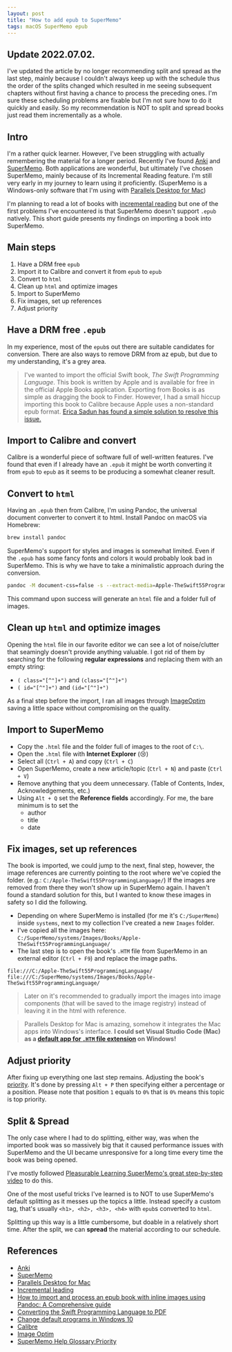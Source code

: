 ```yaml
---
layout: post
title: "How to add epub to SuperMemo"
tags: macOS SuperMemo epub
---
```


## Update 2022.07.02.

I've updated the article by no longer recommending split and spread as the last step, mainly because I couldn't always keep up with the schedule thus the order of the splits changed which resulted in me seeing subsequent chapters without first having a chance to process the preceding ones. I'm sure these scheduling problems are fixable but I'm not sure how to do it quickly and easily. So my recommendation is NOT to split and spread books just read them incrementally as a whole.

## Intro

I'm a rather quick learner. However, I've been struggling with actually remembering the material for a longer period. Recently I've found [Anki](https://apps.ankiweb.net) and [SuperMemo](https://super-memo.com). Both applications are wonderful, but ultimately I've chosen SuperMemo, mainly because of its Incremental Reading feature. I'm still very early in my journey to learn using it proficiently. (SuperMemo is a Windows-only software that I'm using with [Parallels Desktop for Mac](https://www.parallels.com/eu/products/desktop/))

I'm planning to read a lot of books with [incremental reading](https://help.supermemo.org/wiki/Incremental_learning) but one of the first problems I've encountered is that SuperMemo doesn't support `.epub` natively. This short guide presents my findings on importing a book into SuperMemo.

## Main steps

1. Have a DRM free `epub`
2. Import it to Calibre and convert it from `epub` to `epub`
3. Convert to `html`
4. Clean up `html` and optimize images
5. Import to SuperMemo
6. Fix images, set up references
7. Adjust priority

## Have a DRM free `.epub`

In my experience, most of the `epub`s out there are suitable candidates for conversion. There are also ways to remove DRM from az epub, but due to my understanding, it's a grey area.

> I've wanted to import the official Swift book, _The Swift Programming Language_. This book is written by Apple and is available for free in the official Apple Books application. Exporting from Books is as simple as dragging the book to Finder. However, I had a small hiccup importing this book to Calibre because Apple uses a non-standard epub format. [Erica Sadun has found a simple solution to resolve this issue.](https://ericasadun.com/2015/10/28/converting-the-swift-programming-language-to-pdf-2/)

## Import to Calibre and convert

Calibre is a wonderful piece of software full of well-written features. I've found that even if I already have an `.epub` it might be worth converting it from `epub` to `epub` as it seems to be producing a somewhat cleaner result.

## Convert to `html`

Having an `.epub` then from Calibre, I'm using Pandoc, the universal document converter to convert it to html. Install Pandoc on macOS via Homebrew:

```sh
brew install pandoc
```

SuperMemo's support for styles and images is somewhat limited. Even if the `.epub` has some fancy fonts and colors it would probably look bad in SuperMemo. This is why we have to take a minimalistic approach during the conversion.

```sh
pandoc -M document-css=false -s --extract-media=Apple-TheSwift55ProgrammingLanguage Apple-TheSwift55ProgrammingLanguage.epub -o Apple-TheSwift55ProgrammingLanguage.html
```

This command upon success will generate an `html` file and a folder full of images.

## Clean up `html` and optimize images

Opening the `html` file in our favorite editor we can see a lot of noise/clutter that seamingly doesn't provide anything valuable. I got rid of them by searching for the following **regular expressions** and replacing them with an empty string:

- `( class="[^"]+")` and `(class="[^"]+")`
- `( id="[^"]+")` and `(id="[^"]+")`

As a final step before the import, I ran all images through [ImageOptim](https://imageoptim.com/mac) saving a little space without compromising on the quality.

## Import to SuperMemo

- Copy the `.html` file and the folder full of images to the root of `C:\`.
- Open the `.html` file with **Internet Explorer** (😢)
- Select all (`Ctrl + A`) and copy (`Ctrl + C`)
- Open SuperMemo, create a new article/topic (`Ctrl + N`) and paste (`Ctrl + V`)
- Remove anything that you deem unnecessary. (Table of Contents, Index, Acknowledgements, etc.)
- Using `Alt + Q` set the **Reference fields** accordingly. For me, the bare minimum is to set the
  - author
  - title
  - date

## Fix images, set up references

The book is imported, we could jump to the next, final step, however, the image references are currently pointing to the root where we've copied the folder. (e.g.: `C:/Apple-TheSwift55ProgrammingLanguage/`) If the images are removed from there they won't show up in SuperMemo again. I haven't found a standard solution for this, but I wanted to know these images in safety so I did the following.

- Depending on where SuperMemo is installed (for me it's `C:/SuperMemo`) inside `systems`, next to my collection I've created a new `Images` folder.
- I've copied all the images here: `C:/SuperMemo/systems/Images/Books/Apple-TheSwift55ProgrammingLanguage/`
- The last step is to open the book's `.HTM` file from SuperMemo in an external editor (`Ctrl + F9`) and replace the image paths.

```
file:///C:/Apple-TheSwift55ProgrammingLanguage/
file:///C:/SuperMemo/systems/Images/Books/Apple-TheSwift55ProgrammingLanguage/
```

> Later on it's recommended to gradually import the images into image components (that will be saved to the image registry) instead of leaving it in the html with reference.

> Parallels Desktop for Mac is amazing, somehow it integrates the Mac apps into Windows's interface. **I could set Visual Studio Code (Mac) as a [default app for `.HTM` file extension](https://support.microsoft.com/en-us/windows/change-default-programs-in-windows-10-e5d82cad-17d1-c53b-3505-f10a32e1894d) on Windows!**

## Adjust priority

After fixing up everything one last step remains. Adjusting the book's [priority](https://help.supermemo.org/wiki/Glossary:Priority). It's done by pressing `Alt + P` then specifying either a percentage or a position. Please note that position `1` equals to `0%` that is `0%` means this topic is top priority.

## Split & Spread

The only case where I had to do splitting, either way, was when the imported book was so massively big that it caused performance issues with SuperMemo and the UI became unresponsive for a long time every time the book was being opened.

I've mostly followed [Pleasurable Learning SuperMemo's great step-by-step video](https://www.youtube.com/watch?v=whRhtXMlaaM) to do this.

One of the most useful tricks I've learned is to NOT to use SuperMemo's default splitting as it messes up the topics a little. Instead specify a custom tag, that's usually `<h1>, <h2>, <h3>, <h4>` with `epub`s converted to `html`.

Splitting up this way is a little cumbersome, but doable in a relatively short time. After the split, we can **spread** the material according to our schedule.

## References

- [Anki](https://apps.ankiweb.net)
- [SuperMemo](https://super-memo.com)
- [Parallels Desktop for Mac](https://www.parallels.com/eu/products/desktop/)
- [Incremental leading](https://help.supermemo.org/wiki/Incremental_learning)
- [How to import and process an epub book with inline images using Pandoc: A Comprehensive guide](https://www.youtube.com/watch?v=whRhtXMlaaM&t=602s)
- [Converting the Swift Programming Language to PDF](https://ericasadun.com/2015/10/28/converting-the-swift-programming-language-to-pdf-2/)
- [Change default programs in Windows 10](https://support.microsoft.com/en-us/windows/change-default-programs-in-windows-10-e5d82cad-17d1-c53b-3505-f10a32e1894d)
- [Calibre](https://calibre-ebook.com)
- [Image Optim](https://imageoptim.com/mac)
- [SuperMemo Help Glossary:Priority](https://help.supermemo.org/wiki/Glossary:Priority)
